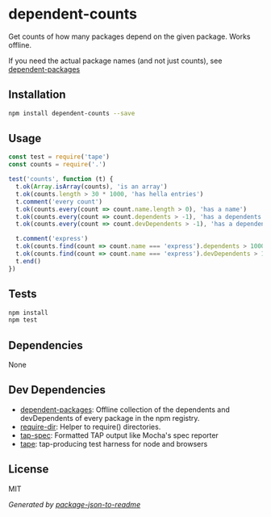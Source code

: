 # dependent-counts

Get counts of how many packages depend on the given package. Works offline.

If you need the actual package names (and not just counts), see
[dependent-packages](http://ghub.io/dependent-packages)

## Installation

```sh
npm install dependent-counts --save
```

## Usage

```js
const test = require('tape')
const counts = require('.')

test('counts', function (t) {
  t.ok(Array.isArray(counts), 'is an array')
  t.ok(counts.length > 30 * 1000, 'has hella entries')
  t.comment('every count')
  t.ok(counts.every(count => count.name.length > 0), 'has a name')
  t.ok(counts.every(count => count.dependents > -1), 'has a dependents count')
  t.ok(counts.every(count => count.devDependents > -1), 'has a dependents count')

  t.comment('express')
  t.ok(counts.find(count => count.name === 'express').dependents > 10000, 'has a dependents count')
  t.ok(counts.find(count => count.name === 'express').devDependents > 1000, 'has a devDependents count')
  t.end()
})
```

## Tests

```sh
npm install
npm test
```

## Dependencies

None

## Dev Dependencies

- [dependent-packages](https://github.com/zeke/dependent-packages): Offline collection of the dependents and devDependents of every package in the npm registry.
- [require-dir](https://github.com/aseemk/requireDir): Helper to require() directories.
- [tap-spec](https://github.com/scottcorgan/tap-spec): Formatted TAP output like Mocha&#39;s spec reporter
- [tape](https://github.com/substack/tape): tap-producing test harness for node and browsers


## License

MIT

_Generated by [package-json-to-readme](https://github.com/zeke/package-json-to-readme)_
